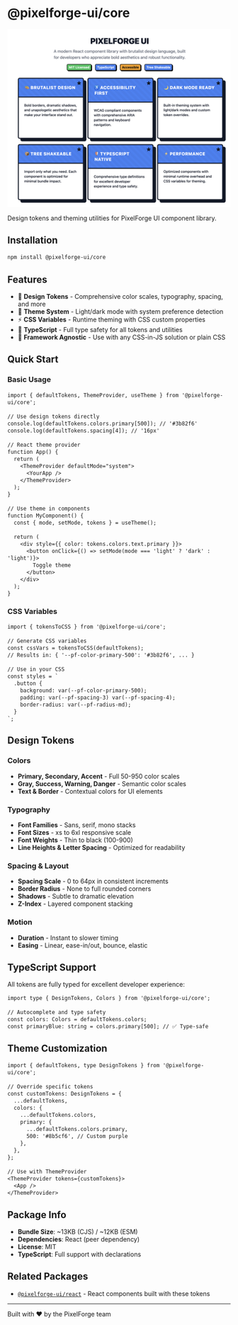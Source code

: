 # @pixelforge-ui/core

![PixelForge UI Cover](./pixelforge-ui.png)

Design tokens and theming utilities for PixelForge UI component library.

## Installation

```bash
npm install @pixelforge-ui/core
```

## Features

- 🎨 **Design Tokens** - Comprehensive color scales, typography, spacing, and more
- 🌙 **Theme System** - Light/dark mode with system preference detection
- ⚡ **CSS Variables** - Runtime theming with CSS custom properties
- 🎯 **TypeScript** - Full type safety for all tokens and utilities
- 🔧 **Framework Agnostic** - Use with any CSS-in-JS solution or plain CSS

## Quick Start

### Basic Usage

```tsx
import { defaultTokens, ThemeProvider, useTheme } from '@pixelforge-ui/core';

// Use design tokens directly
console.log(defaultTokens.colors.primary[500]); // '#3b82f6'
console.log(defaultTokens.spacing[4]); // '16px'

// React theme provider
function App() {
  return (
    <ThemeProvider defaultMode="system">
      <YourApp />
    </ThemeProvider>
  );
}

// Use theme in components
function MyComponent() {
  const { mode, setMode, tokens } = useTheme();
  
  return (
    <div style={{ color: tokens.colors.text.primary }}>
      <button onClick={() => setMode(mode === 'light' ? 'dark' : 'light')}>
        Toggle theme
      </button>
    </div>
  );
}
```

### CSS Variables

```tsx
import { tokensToCSS } from '@pixelforge-ui/core';

// Generate CSS variables
const cssVars = tokensToCSS(defaultTokens);
// Results in: { '--pf-color-primary-500': '#3b82f6', ... }

// Use in your CSS
const styles = `
  .button {
    background: var(--pf-color-primary-500);
    padding: var(--pf-spacing-3) var(--pf-spacing-4);
    border-radius: var(--pf-radius-md);
  }
`;
```

## Design Tokens

### Colors
- **Primary, Secondary, Accent** - Full 50-950 color scales
- **Gray, Success, Warning, Danger** - Semantic color scales  
- **Text & Border** - Contextual colors for UI elements

### Typography
- **Font Families** - Sans, serif, mono stacks
- **Font Sizes** - xs to 6xl responsive scale
- **Font Weights** - Thin to black (100-900)
- **Line Heights & Letter Spacing** - Optimized for readability

### Spacing & Layout
- **Spacing Scale** - 0 to 64px in consistent increments
- **Border Radius** - None to full rounded corners
- **Shadows** - Subtle to dramatic elevation
- **Z-Index** - Layered component stacking

### Motion
- **Duration** - Instant to slower timing
- **Easing** - Linear, ease-in/out, bounce, elastic

## TypeScript Support

All tokens are fully typed for excellent developer experience:

```tsx
import type { DesignTokens, Colors } from '@pixelforge-ui/core';

// Autocomplete and type safety
const colors: Colors = defaultTokens.colors;
const primaryBlue: string = colors.primary[500]; // ✅ Type-safe
```

## Theme Customization

```tsx
import { defaultTokens, type DesignTokens } from '@pixelforge-ui/core';

// Override specific tokens
const customTokens: DesignTokens = {
  ...defaultTokens,
  colors: {
    ...defaultTokens.colors,
    primary: {
      ...defaultTokens.colors.primary,
      500: '#8b5cf6', // Custom purple
    },
  },
};

// Use with ThemeProvider
<ThemeProvider tokens={customTokens}>
  <App />
</ThemeProvider>
```

## Package Info

- **Bundle Size**: ~13KB (CJS) / ~12KB (ESM)
- **Dependencies**: React (peer dependency)
- **License**: MIT
- **TypeScript**: Full support with declarations

## Related Packages

- [`@pixelforge-ui/react`](https://www.npmjs.com/package/@pixelforge-ui/react) - React components built with these tokens

---

Built with ❤️ by the PixelForge team
